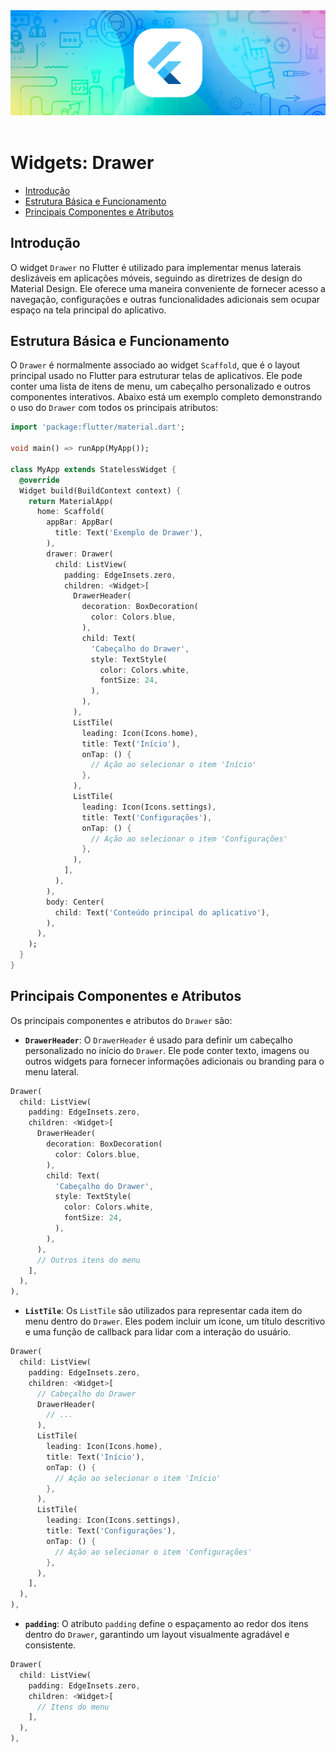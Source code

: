 <div align="center">
  <a href="https://github.com/joseferreira-dev/my-study-notes/tree/main/flutter"><img src="../../banner-flutter.png"></a>
</div>
<br>

# Widgets: Drawer

- [Introdução](#introdução)
- [Estrutura Básica e Funcionamento](#estrutura-básica-e-funcionamento)
- [Principais Componentes e Atributos](#principais-componentes-e-atributos)

## Introdução

O widget `Drawer` no Flutter é utilizado para implementar menus laterais deslizáveis em aplicações móveis, seguindo as diretrizes de design do Material Design. Ele oferece uma maneira conveniente de fornecer acesso a navegação, configurações e outras funcionalidades adicionais sem ocupar espaço na tela principal do aplicativo.

## Estrutura Básica e Funcionamento

O `Drawer` é normalmente associado ao widget `Scaffold`, que é o layout principal usado no Flutter para estruturar telas de aplicativos. Ele pode conter uma lista de itens de menu, um cabeçalho personalizado e outros componentes interativos. Abaixo está um exemplo completo demonstrando o uso do `Drawer` com todos os principais atributos:

```dart
import 'package:flutter/material.dart';

void main() => runApp(MyApp());

class MyApp extends StatelessWidget {
  @override
  Widget build(BuildContext context) {
    return MaterialApp(
      home: Scaffold(
        appBar: AppBar(
          title: Text('Exemplo de Drawer'),
        ),
        drawer: Drawer(
          child: ListView(
            padding: EdgeInsets.zero,
            children: <Widget>[
              DrawerHeader(
                decoration: BoxDecoration(
                  color: Colors.blue,
                ),
                child: Text(
                  'Cabeçalho do Drawer',
                  style: TextStyle(
                    color: Colors.white,
                    fontSize: 24,
                  ),
                ),
              ),
              ListTile(
                leading: Icon(Icons.home),
                title: Text('Início'),
                onTap: () {
                  // Ação ao selecionar o item 'Início'
                },
              ),
              ListTile(
                leading: Icon(Icons.settings),
                title: Text('Configurações'),
                onTap: () {
                  // Ação ao selecionar o item 'Configurações'
                },
              ),
            ],
          ),
        ),
        body: Center(
          child: Text('Conteúdo principal do aplicativo'),
        ),
      ),
    );
  }
}
```

## Principais Componentes e Atributos

Os principais componentes e atributos do `Drawer` são:

- **`DrawerHeader`**: O `DrawerHeader` é usado para definir um cabeçalho personalizado no início do `Drawer`. Ele pode conter texto, imagens ou outros widgets para fornecer informações adicionais ou branding para o menu lateral.

```dart
Drawer(
  child: ListView(
    padding: EdgeInsets.zero,
    children: <Widget>[
      DrawerHeader(
        decoration: BoxDecoration(
          color: Colors.blue,
        ),
        child: Text(
          'Cabeçalho do Drawer',
          style: TextStyle(
            color: Colors.white,
            fontSize: 24,
          ),
        ),
      ),
      // Outros itens do menu
    ],
  ),
),
```

- **`ListTile`**: Os `ListTile` são utilizados para representar cada item do menu dentro do `Drawer`. Eles podem incluir um ícone, um título descritivo e uma função de callback para lidar com a interação do usuário.

```dart
Drawer(
  child: ListView(
    padding: EdgeInsets.zero,
    children: <Widget>[
      // Cabeçalho do Drawer
      DrawerHeader(
        // ...
      ),
      ListTile(
        leading: Icon(Icons.home),
        title: Text('Início'),
        onTap: () {
          // Ação ao selecionar o item 'Início'
        },
      ),
      ListTile(
        leading: Icon(Icons.settings),
        title: Text('Configurações'),
        onTap: () {
          // Ação ao selecionar o item 'Configurações'
        },
      ),
    ],
  ),
),
```

- **`padding`**: O atributo `padding` define o espaçamento ao redor dos itens dentro do `Drawer`, garantindo um layout visualmente agradável e consistente.

```dart
Drawer(
  child: ListView(
    padding: EdgeInsets.zero,
    children: <Widget>[
      // Itens do menu
    ],
  ),
),
```
